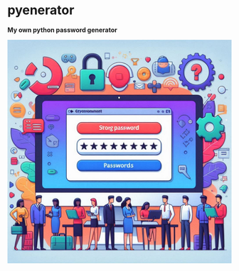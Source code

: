 # pyenerator

**My own python password generator**


![Python Password generator (PPG)](./passwordgentool.png)

